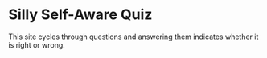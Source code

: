 # Silly Self-Aware Quiz
This site cycles through questions and answering them indicates whether it is right or wrong.
